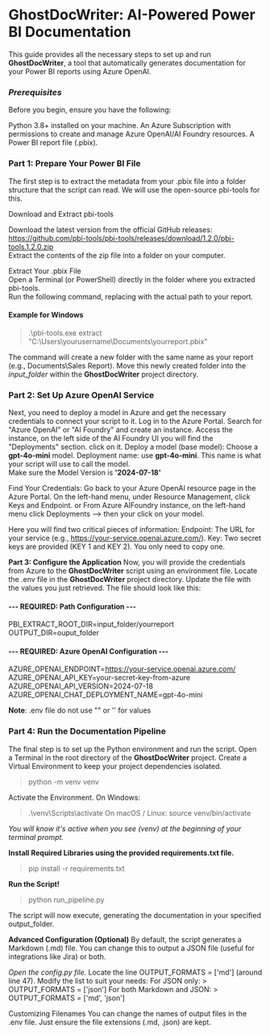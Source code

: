 # ****GhostDocWriter: AI-Powered Power BI Documentation****
This guide provides all the necessary steps to set up and run ****GhostDocWriter****, a tool that automatically generates documentation for your Power BI reports using Azure OpenAI.

### *Prerequisites*
Before you begin, ensure you have the following:

Python 3.8+ installed on your machine.
An Azure Subscription with permissions to create and manage Azure OpenAI/AI Foundry resources.
A Power BI report file (.pbix).


### **Part 1: Prepare Your Power BI File**
The first step is to extract the metadata from your .pbix file into a folder structure that the script can read. We will use the open-source pbi-tools for this.

Download and Extract pbi-tools

Download the latest version from the official GitHub releases:       
https://github.com/pbi-tools/pbi-tools/releases/download/1.2.0/pbi-tools.1.2.0.zip    
Extract the contents of the zip file into a folder on your computer.    

Extract Your .pbix File  
Open a Terminal (or PowerShell) directly in the folder where you extracted pbi-tools.  
Run the following command, replacing <path-to-your-pbix-file> with the actual path to your report.
<!-- end list -->


#### Example for Windows

>.\pbi-tools.exe extract "C:\Users\yourusername\Documents\yourreport.pbix"

The command will create a new folder with the same name as your report (e.g., Documents\Sales Report).
Move this newly created folder into the *input_folder* within the ****GhostDocWriter**** project directory.

### **Part 2: Set Up Azure OpenAI Service**
Next, you need to deploy a model in Azure and get the necessary credentials to connect your script to it. 
Log in to the Azure Portal.
Search for "Azure OpenAI" or "AI Foundry" and create an instance.
Access the instance, on the left side of the AI Foundry UI you will find the "Deployments" section. click on it.
Deploy a model (base model):
Choose a **gpt-4o-mini** model. Deployment name: use **gpt-4o-mini**. This name is what your script will use to call the model.  
Make sure the Model Version is **'2024-07-18'**

Find Your Credentials:
Go back to your Azure OpenAI resource page in the Azure Portal.
On the left-hand menu, under Resource Management, click Keys and Endpoint.
or From Azure AIFoundry instance, on the left-hand menu click Deployments --> then your click on your model.

Here you will find two critical pieces of information:
Endpoint: The URL for your service (e.g., https://your-service.openai.azure.com/).
Key: Two secret keys are provided (KEY 1 and KEY 2). You only need to copy one.

**Part 3: Configure the Application**
Now, you will provide the credentials from Azure to the ****GhostDocWriter**** script using an environment file.
Locate the .env file in the **GhostDocWriter** project directory.
Update the file with the values you just retrieved. The file should look like this:

#### --- REQUIRED: Path Configuration ---
PBI_EXTRACT_ROOT_DIR=input_folder/yourreport  
OUTPUT_DIR=ouput_folder  

#### --- REQUIRED: Azure OpenAI Configuration ---
AZURE_OPENAI_ENDPOINT=https://your-service.openai.azure.com/  
AZURE_OPENAI_API_KEY=your-secret-key-from-azure  
AZURE_OPENAI_API_VERSION=2024-07-18  
AZURE_OPENAI_CHAT_DEPLOYMENT_NAME=gpt-4o-mini  

**Note**: .env file do not use "" or '' for values


### **Part 4: Run the Documentation Pipeline**
The final step is to set up the Python environment and run the script.
Open a Terminal in the root directory of the **GhostDocWriter** project.
Create a Virtual Environment to keep your project dependencies isolated.

> python -m venv venv

Activate the Environment.
On Windows:
> .\venv\Scripts\activate
On macOS / Linux:
> source venv/bin/activate

*You will know it's active when you see (venv) at the beginning of your terminal prompt.*

**Install Required Libraries using the provided requirements.txt file.**

>pip install -r requirements.txt

**Run the Script!**

>python run_pipeline.py

The script will now execute, generating the documentation in your specified output_folder.

**Advanced Configuration (Optional)**
By default, the script generates a Markdown (.md) file. You can change this to output a JSON file (useful for integrations like Jira) or both.

*Open the config.py file.*
Locate the line OUTPUT_FORMATS = ['md'] (around line 47).
Modify the list to suit your needs:
For JSON only: > OUTPUT_FORMATS = ['json']
For both Markdown and JSON: > OUTPUT_FORMATS = ['md', 'json']

Customizing Filenames
You can change the names of output files in the .env file. Just ensure the file extensions (.md, .json) are kept.

